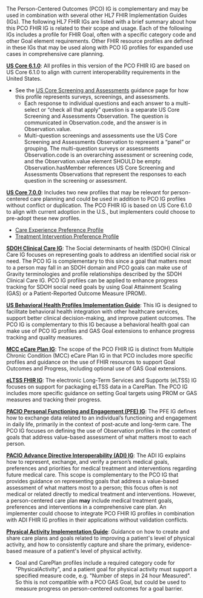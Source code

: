
The Person-Centered Outcomes (PCO) IG is complementary and may be used in combination with several other HL7 FHIR Implementation Guides (IGs). The following HL7 FHIR IGs are listed with a brief summary about how this PCO FHIR IG is related to their scope and usage. Each of the following IGs includes a profile for FHIR Goal, often with a specific category code and other Goal element requirements. Other FHIR resource profiles are defined in these IGs that may be used along with PCO IG profiles for expanded use cases in comprehensive care planning.

**[US Core 6.1.0](https://hl7.org/fhir/us/core/STU6.1/index.html)**: All profiles in this version of the PCO FHIR IG are based on US Core 6.1.0 to align with current interoperability requirements in the United States.
* See the [US Core Screening and Assessments](https://hl7.org/fhir/us/core/STU6.1/screening-and-assessments.html) guidance page for how this profile represents surveys, screenings, and assessments.
  * Each response to individual questions and each answer to a multi-select or “check all that apply” question is a separate US Core Screening and Assessments Observation. The question is communicated in Observation.code, and the answer is in Observation.value.
  * Multi-question screenings and assessments use the US Core Screening and Assessments Observation to represent a “panel” or grouping. The multi-question surveys or assessments Observation.code is an overarching assessment or screening code, and the Observation.value element SHOULD be empty. Observation.hasMember references US Core Screening and Assessments Observations that represent the responses to each question in the screening or assessment.

**[US Core 7.0.0](https://hl7.org/fhir/us/core/STU7/)**: Includes two new profiles that may be relevant for person-centered care planning and could be used in addition to PCO IG profiles without conflict or duplication. The PCO FHIR IG is based on US Core 6.1.0 to align with current adoption in the U.S., but implementers could choose to pre-adopt these new profiles.
* [Care Experience Preference Profile](https://hl7.org/fhir/us/core/STU7/StructureDefinition-us-core-care-experience-preference.html)
* [Treatment Intervention Preference Profile](https://hl7.org/fhir/us/core/STU7/StructureDefinition-us-core-treatment-intervention-preference.html)

**[SDOH Clinical Care IG](https://hl7.org/fhir/us/sdoh-clinicalcare/STU2.2/)**: The Social determinants of health (SDOH) Clinical Care IG focuses on representing goals to address an identified social risk or need. The PCO IG is complementary to this since a goal that matters most to a person may fall in an SDOH domain and PCO goals can make use of Gravity terminologies and profile relationships described by the SDOH Clinical Care IG. PCO IG profiles can be applied to enhance progress tracking for SDOH social need goals by using Goal Attainment Scaling (GAS) or a Patient-Reported Outcome Measure (PROM).

**[US Behavioral Health Profiles Implementation Guide](https://build.fhir.org/ig/HL7/us-behavioral-health-profiles/)**: This IG is designed to facilitate behavioral health integration with other healthcare services, support better clinical decision-making, and improve patient outcomes. The PCO IG is complementary to this IG because a behavioral health goal can make use of PCO IG profiles and GAS Goal extensions to enhance progress tracking and quality measures.

**[MCC eCare Plan IG](https://hl7.org/fhir/us/mcc/)**: The scope of the PCO FHIR IG is distinct from Multiple Chronic Condition (MCC) eCare Plan IG in that PCO includes more specific profiles and guidance on the use of FHIR resources to support Goal Outcomes and Progress, including optional use of GAS Goal extensions.

**[eLTSS FHIR IG](http://hl7.org/fhir/us/eltss/)**: The electronic Long-Term Services and Supports (eLTSS) IG focuses on support for packaging eLTSS data in a CarePlan. The PCO IG includes more specific guidance on setting Goal targets using PROM or GAS measures and tracking their progress. 

**[PACIO Personal Functioning and Engagement (PFE) IG](https://build.fhir.org/ig/HL7/fhir-pacio-pfe/)**: The PFE IG defines how to exchange data related to an individual’s functioning and engagement in daily life, primarily in the context of post-acute and long-term care. The PCO IG focuses on defining the use of Observation profiles in the context of goals that address value-based assessment of what matters most to each person.

**[PACIO Advance Directive Interoperability (ADI) IG](https://build.fhir.org/ig/HL7/fhir-pacio-adi/)**: The ADI IG explains how to represent, exchange, and verify a person’s medical goals, preferences and priorities for medical treatment and interventions regarding future medical care. This scope is complementary to the PCO IG that provides guidance on representing goals that address a value-based assessment of what matters most to a person; this focus often is not medical or related directly to medical treatment and interventions. However, a person-centered care plan **may** include medical treatment goals, preferences and interventions in a comprehensive care plan. An implementer could choose to integrate PCO FHIR IG profiles in combination with ADI FHIR IG profiles in their applications without validation conflicts.

**[Physical Activity Implementation Guide](https://build.fhir.org/ig/HL7/physical-activity/index.html)**: Guidance on how to create and share care plans and goals related to improving a patient's level of physical activity, and how to consistently capture and share the primary, evidence-based measure of a patient's level of physical activity.
* Goal and CarePlan profiles include a required category code for "PhysicalActivity", and a patient goal for physical activity must support a specified measure code, e.g. "Number of steps in 24 hour Measured". So this is not compatible with a PCO GAS Goal, but could be used to measure progress on person-centered outcomes for a goal barrier.
